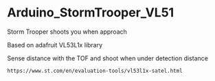 # Arduino_StormTrooper_VL51
Storm Trooper shoots you when approach

Based on adafruit VL53L1x library

Sense distance with the TOF and shoot when under detection distance

    https://www.st.com/en/evaluation-tools/vl53l1x-satel.html

    
